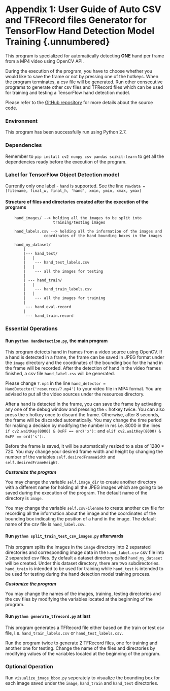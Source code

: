 # Appendix 1: User Guide of Auto CSV and TFRecord files Generator for TensorFlow Hand Detection Model Training {.unnumbered}

<!-- 
This could be a list of papers by the author for example 
-->

This program is specialized for automatically detecting **ONE** hand per frame from a MP4 video using OpenCV API.

During the execution of the program, you have to choose whether you would like to save the frame or not by pressing one of the hotkeys. When the program terminates, a csv file will be generated. Run other consecutive programs to generate other csv files and TFRecord files which can be used for training and testing a TensorFlow hand detection model.

Please refer to the [GitHub repository](https://github.com/NatalieWong/HandDetection) for more details about the source code.

### Environment
This program has been successfully run using Python 2.7.

### Dependencies
Remember to `pip install cv2 numpy csv pandas scikit-learn` to get all the dependencies ready before the execution of the program.

### Label for TensorFlow Object Detection model
Currently only one label - `hand` is supported. See the line `rowdata = [filename, final_w, final_h, 'hand', xmin, ymin, xmax, ymax]`

#### Structure of files and directories created after the execution of the programs
```
    hand_images/ --> holding all the images to be split into
					 training/testing images

    hand_labels.csv --> holding all the information of the images and
		         coordinates of the hand bounding boxes in the images

    hand_my_dataset/
        |
        |--- hand_test/
        |   |
        |    --- hand_test_labels.csv
        |   |
        |    --- all the images for testing
        |
        | --- hand_train/
        |   |
        |    --- hand_train_labels.csv
        |   |
        |    --- all the images for training
        |
         --- hand_eval.record
        |
         --- hand_train.record
```

### Essential Operations

#### Run `python HandDetection.py`, the main program
This program detects hand in frames from a video source using OpenCV. If a hand is detected in a frame, the frame can be saved in JPEG format under the `image` directory and the coordinates of the bounding box for the hand in the frame will be recorded. After the detection of hand in the video frames finished, a csv file `hand_label.csv` will be generated.

Please change `?.mp4` in the line `hand_detector = HandDetector('resources/?.mp4')` to your video file in MP4 format. You are advised to put all the video sources under the resources directory.

After a hand is detected in the frame, you can save the frame by activating any one of the debug window and pressing the `s` hotkey twice. You can also press the `x` hotkey once to discard the frame. Otherwise, after 8 seconds, the frame will be discarded automatically. You may change the time period for making a decision by modifying the number in ms i.e. 8000 in the lines `if cv2.waitKey(8000) & 0xFF == ord('x'):` and `elif cv2.waitKey(8000) & 0xFF == ord('s'):`.

Before the frame is saved, it will be automatically resized to a size of 1280 * 720. You may change your desired frame width and height by changing the number of the variables `self.desiredFrameWidth` and `self.desiredFrameHeight`.

***Customize the program***

You may change the variable `self.image_dir` to create another directory with a different name for holding all the JPEG images which are going to be saved during the execution of the program. The default name of the directory is `image`.

You may change the variable `self.csvFilename` to create another csv file for recording all the information about the image and the coordinates of the bounding box indicating the position of a hand in the image. The default name of the csv file is `hand_label.csv`.

#### Run `python split_train_test_csv_images.py` afterwards
This program splits the images in the `image` directory into 2 separated directories and corresponding image data in the `hand_label.csv` csv file into 2 separated csv files. By default a dataset directory called `hand_my_dataset` will be created. Under this dataset directory, there are two subdirectories. `hand_train` is intended to be used for training while `hand_test` is intended to be used for testing during the hand detection model training process.

***Customize the program***

You may change the names of the images, training, testing directories and the csv files by modifying the variables located at the beginning of the program.

#### Run `python generate_tfrecord.py` at last
This program generates a TFRecord file either based on the train or test csv file, i.e. `hand_train_labels.csv` or `hand_test_labels.csv`.

Run the program twice to generate 2 TFRecord files, one for training and another one for testing. Change the name of the files and directories by modifying values of the variables located at the beginning of the program.


### Optional Operation
Run `visualize_image_bbox.py` seperately to visualize the bounding box for each image saved under the `image`, `hand_train` and `hand_test` directories.
